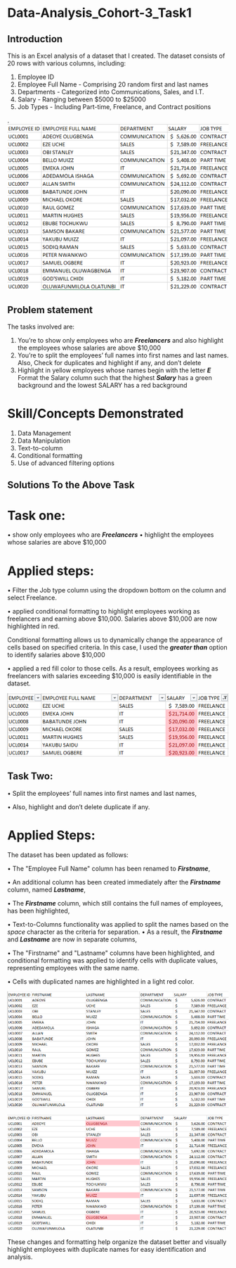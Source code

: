 # Data-Analysis_Cohort-3_Task1
## Introduction
This is an Excel analysis of a dataset that I created. The dataset consists of 20 rows with various columns, including:
1.	Employee ID
2.	Employee Full Name - Comprising 20 random first and last names
3.	Departments - Categorized into Communications, Sales, and I.T.
4.	Salary - Ranging between $5000 to $25000
5.	Job Types - Including Part-time, Freelance, and Contract positions

.![](DATA_PAGE.png)


## Problem statement
The tasks involved are:
1.	You’re to show only employees who are **_Freelancers_** and also highlight the employees whose salaries are above $10,000
2.	You’re to split the employees’ full names into first names and last names. Also, Check for duplicates and highlight if any, and don’t delete
3.	Highlight in yellow employees whose names begin with the letter **_E_** Format the Salary column such that the highest **_Salary_** has a green background and the lowest SALARY has a red background
   
# Skill/Concepts Demonstrated
1.	Data Management
2.	Data Manipulation
3.	Text-to-column
4.	Conditional formatting
5.	Use of advanced filtering options
   
## Solutions To the Above Task

# Task one: 
•	show only employees who are **_Freelancers_** 
•	highlight the employees whose salaries are above $10,000

# Applied steps:

•	Filter the Job type column using the dropdown bottom on the column and select Freelance. 

•	applied conditional formatting to highlight employees working as freelancers and earning above $10,000. Salaries above $10,000 are now highlighted in red.

Conditional formatting allows us to dynamically change the appearance of cells based on specified criteria. In this case, I used the **_greater than_** option to identify salaries above $10,000 

•	applied a red fill color to those cells. As a result, employees working as freelancers with salaries exceeding $10,000 is easily identifiable in the dataset.

![](SHEET_1.png)

## Task Two:
•	Split the employees’ full names into first names and last names,

•	Also, highlight and don’t delete duplicate if any.

# Applied Steps:

The dataset has been updated as follows:

•	The "Employee Full Name" column has been renamed to **_Firstname_**,

•	 An additional column has been created immediately after the **_Firstname_** column, named **_Lastname_**,

•	The **_Firstname_** column, which still contains the full names of employees, has been highlighted,

•	Text-to-Columns functionality was applied to split the names based on the _space_ character as the criteria for separation.
•	 As a result, the **_Firstname_** and **_Lastname_** are now in separate columns,

•	The "Firstname" and "Lastname" columns have been highlighted, and conditional formatting was applied to identify cells with duplicate values, representing employees with the same name.

•	Cells with duplicated names are highlighted in a light red color.

![](SHEET_2.png)                     



![](SHEET_2A.png)
    

These changes and formatting help organize the dataset better and visually highlight employees with duplicate names for easy identification and analysis.

